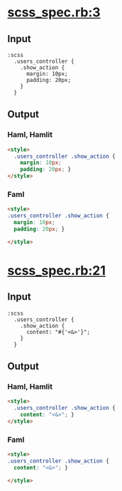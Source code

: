 # [scss\_spec.rb:3](/spec/hamlit/filters/scss_spec.rb#L3)
## Input
```haml
:scss
  .users_controller {
    .show_action {
      margin: 10px;
      padding: 20px;
    }
  }

```

## Output
### Haml, Hamlit
```html
<style>
  .users_controller .show_action {
    margin: 10px;
    padding: 20px; }
</style>

```

### Faml
```html
<style>
.users_controller .show_action {
  margin: 10px;
  padding: 20px; }

</style>

```


# [scss\_spec.rb:21](/spec/hamlit/filters/scss_spec.rb#L21)
## Input
```haml
:scss
  .users_controller {
    .show_action {
      content: "#{'<&>'}";
    }
  }

```

## Output
### Haml, Hamlit
```html
<style>
  .users_controller .show_action {
    content: "<&>"; }
</style>

```

### Faml
```html
<style>
.users_controller .show_action {
  content: "<&>"; }

</style>

```

